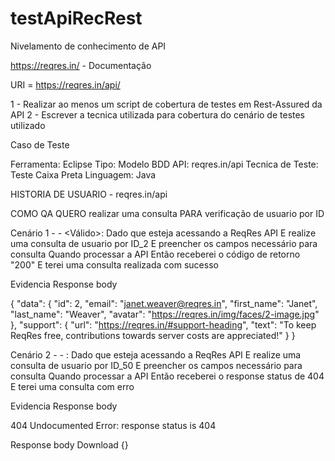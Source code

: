 # testApiRecRest 
Nivelamento de conhecimento de API

https://reqres.in/ - Documentação

URI = https://reqres.in/api/

1 - Realizar ao menos um script de cobertura de testes em Rest-Assured da API 
2 - Escrever a tecnica utilizada para cobertura do cenário de testes utilizado

Caso de Teste
 
Ferramenta: Eclipse
Tipo: Modelo BDD
API: reqres.in/api
Tecnica de Teste: Teste Caixa Preta
Linguagem: Java

HISTORIA DE USUARIO - reqres.in/api

COMO QA
QUERO realizar uma consulta
PARA verificação de usuario por ID

Cenário 1 - <Validar consulta de usuario por ID> - <Válido>: 
Dado que esteja acessando a ReqRes API 
E realize uma consulta de usuario por ID_2
E preencher os campos necessário para consulta
Quando processar a API
Então receberei o código de retorno "200"
E terei uma consulta realizada com sucesso

Evidencia Response body

{
  "data": {
    "id": 2,
    "email": "janet.weaver@reqres.in",
    "first_name": "Janet",
    "last_name": "Weaver",
    "avatar": "https://reqres.in/img/faces/2-image.jpg"
  },
  "support": {
    "url": "https://reqres.in/#support-heading",
    "text": "To keep ReqRes free, contributions towards server costs are appreciated!"
  }
}


Cenário 2 - <Validar consulta de usuario por ID inexistente> - <Invalido>: 
Dado que esteja acessando a ReqRes API 
E realize uma consulta de usuario por ID_50
E preencher os campos necessário para consulta
Quando processar a API
Então receberei o response status de 404
E terei uma consulta com erro

Evidencia Response body

404
Undocumented
Error: response status is 404

Response body
Download
{}
